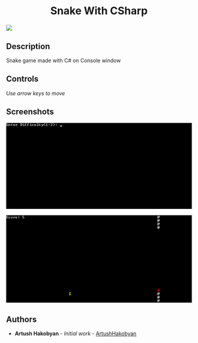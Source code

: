 <h1 align="center">Snake With CSharp</h1>


<img src="http://slavagames.net/i/a6/a65def59a7a5ba1dba0ddc389b5a7fa2/zmeyka-klassicheskaya-97-retro-c.jpg" align="center">

## Description

Snake game made with C# on Console window

## Controls

<i>Use arrow keys to move</i>

## Screenshots

![](snake.gif)

![](https://github.com/ArtushHakobyan/snake-with-csharp/blob/master/screenshot2.PNG)

## Authors

* **Artush Hakobyan** - *Initial work* - [ArtushHakobyan](https://github.com/ArtushHakobyan)
